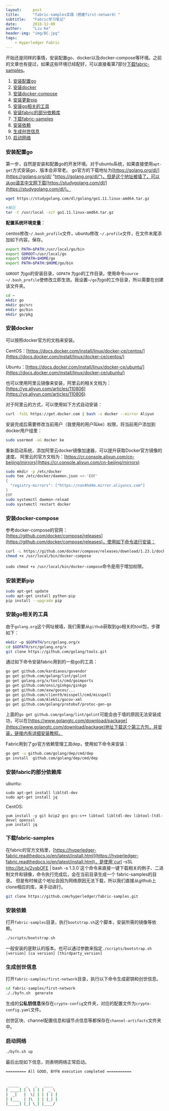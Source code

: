 ```yaml
---
layout:     post
title:      "fabric-samples实践（搭建first-network）"
subtitle:   "Fabric学习笔记"
date:       2018-12-09
author:     "Liu Ke"
header-img: "img/BC.jpg"
tags:
    - Hyperledger Fabric
---
```


开始还是同样的事情，安装配置go、docker以及docker-compose等环境。之前的文章也有提过，如果这些环境已经配好，可以直接看第7部分[下载fabric-samples](#下载fabric-samples)。

1. [安装配置go](#安装配置go)
2. [安装docker](#安装docker)
3. [安装docker-compose](#安装docker-compose)
4. [安装更新pip](#安装更新pip)
5. [安装go相关的工具](#安装go相关的工具)
6. [安装fabric的部分依赖库](#安装fabric的部分依赖库)
7. [下载fabric-samples](#下载fabric-samples)
8. [安装依赖](#安装依赖) 
9. [生成创世信息](#生成创世信息)
10. [启动网络](#启动网络)

### 安装配置go  
  
第一步，自然是安装和配置go的开发环境。对于ubuntu系统，如果直接使用`apt-get`方式安装go，版本会非常老。
go官方的下载地址为[https://golang.org/dl/](https://golang.org/dl/ "https://golang.org/dl/")，但是这个地址被墙了，可以从go语言中文网下载[https://studygolang.com/dl/](https://studygolang.com/dl/)。

```sh
wget https://studygolang.com/dl/golang/go1.11.linux-amd64.tar.gz

#解压
tar -C /usr/local -xzf go1.11.linux-amd64.tar.gz 
```

**配置系统环境变量**：

centos修改`~/.bash_profile`文件，ubuntu修改
`~/.profile`文件，在文件末尾添加如下内容，保存。

```sh
export PATH=$PATH:/usr/local/go/bin 
export GOROOT=/usr/local/go 
export GOPATH=$HOME/go 
export PATH=$PATH:$HOME/go/bin
```

`GOROOT` 为go的安装目录，`GOPATH` 为go的工作目录。使用命令`source ~/.bash_profile`使修改立即生效。我设置`~/go`为go的工作目录，所以需要在创建该文件夹。

```sh
cd ~
mkdir go
mkdir go/src
mkdir go/bin
mkdir go/pkg
```

### 安装docker

可以按照docker官方的文档来安装。

CentOS：[https://docs.docker.com/install/linux/docker-ce/centos/](https://docs.docker.com/install/linux/docker-ce/centos/)

Ubuntu：[https://docs.docker.com/install/linux/docker-ce/ubuntu/](https://docs.docker.com/install/linux/docker-ce/ubuntu/)

也可以使用阿里云镜像来安装，阿里云的相关文档为：[https://yq.aliyun.com/articles/110806](https://yq.aliyun.com/articles/110806)

对于阿里云的方式，可以使用如下方式自动安装：

```sh
curl -fsSL https://get.docker.com | bash -s docker --mirror Aliyun
```

安装完成后需要修改当前用户（我使用的用户叫ke）权限，将当前用户添加到docker用户组里：

```sh
sudo usermod -aG docker ke
```

重新启动系统，添加阿里云docker镜像加速器，可以提升获取Docker官方镜像的速度。
阿里云的官方文档为：[https://cr.console.aliyun.com/cn-beijing/mirrors](https://cr.console.aliyun.com/cn-beijing/mirrors)

```sh
sudo mkdir -p /etc/docker
sudo tee /etc/docker/daemon.json <<-'EOF'
{
  "registry-mirrors": ["https://nan4hd4m.mirror.aliyuncs.com"]
}
EOF
sudo systemctl daemon-reload
sudo systemctl restart docker
```

### 安装docker-compose

参考docker-compose的官网：[https://github.com/docker/compose/releases](https://github.com/docker/compose/releases)，使用如下命令进行安装：

```sh
curl -L https://github.com/docker/compose/releases/download/1.23.1/docker-compose-`uname -s`-`uname -m` -o /usr/local/bin/docker-compose
chmod +x /usr/local/bin/docker-compose
```

`sudo chmod +x /usr/local/bin/docker-compose`命令是用于增加权限。

### 安装更新pip

```sh
sudo apt-get update
sudo apt-get install python-pip
pip install --upgrade pip
```

### 安装go相关的工具

由于`golang.org`这个网址被墙，我们需要从`github`获取到go相关的tool包，步骤如下：

```sh
mkdir –p $GOPATH/src/golang.org/x
cd $GOPATH/src/golang.org/x
git clone https://github.com/golang/tools.git
```

通过如下命令安装fabric用到的一些go的工具：

```sh
go get github.com/kardianos/govendor
go get github.com/golang/lint/golint
go get golang.org/x/tools/cmd/goimports
go get github.com/onsi/ginkgo/ginkgo
go get github.com/axw/gocov/...
go get github.com/client9/misspell/cmd/misspell
go get github.com/AlekSi/gocov-xml
go get github.com/golang/protobuf/protoc-gen-go
```

上面的`go get github.com/golang/lint/golint`可能会由于墙的原因无法安装成功，可以在[https://www.golangtc.com/download/package](https://www.golangtc.com/download/package)地址下载这个第三方包，并安装，链接内有详细安装教程。

Fabric用到了go官方依赖管理工具dep，使用如下命令来安装：

```sh
go get -u github.com/golang/dep/cmd/dep
go install  github.com/golang/dep/cmd/dep
```

### 安装fabric的部分依赖库

ubuntu:

```
sudo apt-get install libltdl-dev
sudo apt-get install jq
```

CentOS:

```
yum install -y git bzip2 gcc gcc-c++ libtool libltdl-dev libtool-ltdl-devel openssl
yum install jq
``` 

### 下载fabric-samples

在fabric的官方文档里，[https://hyperledger-fabric.readthedocs.io/en/latest/install.html](https://hyperledger-fabric.readthedocs.io/en/latest/install.html)，是使用`curl -sSL http://bit.ly/2ysbOFE | bash -s 1.3.0`这个命令来直接一键下载相关的例子、二进制文件和镜像，命令执行完成后，会在当前目录生成一个 fabric-samples的目录。 但是有时候这个地址会因为网络原因无法下载，所以我们直接从github上clone相应的库，来手动进行。

```sh
git clone https://github.com/hyperledger/fabric-samples.git
```

### 安装依赖

打开`fabric-samples`目录，执行`bootstrap.sh`这个脚本，安装所需的镜像等依赖。

```sh
./scripts/bootstrap.sh
```
一般安装的是默认的版本。也可以通过参数来指定`./scripts/bootstrap.sh [version] [ca version] [thirdparty_version]`

### 生成创世信息

打开`fabric-samples/first-network`目录，执行以下命令生成密钥和创世信息。

```sh
cd fabric-samples/first-network
././byfn.sh  generate
```

生成的**公私钥信息**保存在`crypto-config`文件夹，对应的配置文件为`crypto-config.yaml`文件。

创世区块、channel配置信息和锚节点信息等都保存在`channel-artifacts`文件夹中。

### 启动网络

```sh
./byfn.sh up
```

最后出现如下信息，则表明网络正常启动。

```sh
========= All GOOD, BYFN execution completed =========== 


 _____   _   _   ____   
| ____| | \ | | |  _ \  
|  _|   |  \| | | | | | 
| |___  | |\  | | |_| | 
|_____| |_| \_| |____/  


```




